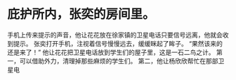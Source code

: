 # 庇护所内，张奕的房间里。
手机上传来提示的声音，他让花花放在徐家镇的卫星电话只要信号远离，他就会收到提示。
张奕打开手机，注视着信号慢慢远去，缓缓眯起了眸子。
“果然该来的还是来了！”
他让花花把卫星电话放到学生们的屋子里，这是一石二鸟之计。
第一，可以借助外力，清理掉那些麻烦的学生们。
第二，他让杨欣欣帮忙在那部卫星电

